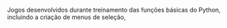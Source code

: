 Jogos desenvolvidos durante treinamento das funções básicas do Python, incluindo a criação de menus de seleção,  

